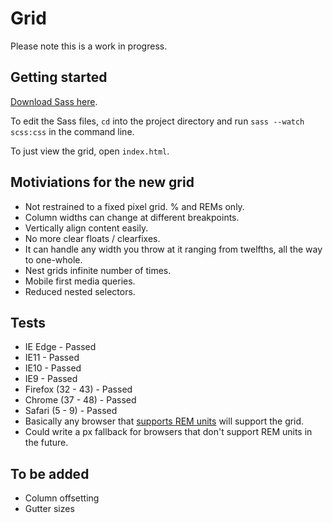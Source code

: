 # Grid

Please note this is a work in progress.

## Getting started

[Download Sass here](http://sass-lang.com/install).

To edit the Sass files, `cd` into the project directory and run `sass --watch scss:css` in the command line.

To just view the grid, open `index.html`.

## Motiviations for the new grid
* Not restrained to a fixed pixel grid. % and REMs only.
* Column widths can change at different breakpoints.
* Vertically align content easily.
* No more clear floats / clearfixes.
* It can handle any width you throw at it ranging from twelfths, all the way to one-whole.
* Nest grids infinite number of times.
* Mobile first media queries.
* Reduced nested selectors.
  
## Tests
* IE Edge - Passed
* IE11 - Passed
* IE10 - Passed
* IE9 - Passed
* Firefox (32 - 43) - Passed
* Chrome (37 - 48) - Passed
* Safari (5 - 9) - Passed
* Basically any browser that [supports REM units](http://caniuse.com/#feat=rem) will support the grid.
* Could write a px fallback for browsers that don't support REM units in the future.

## To be added
* Column offsetting
* Gutter sizes
